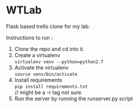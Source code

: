 # WTLab
Flask based trello clone for my lab. 

Instructions to run :<br>
1. Clone the repo and cd into it.<br>
2. Create a virtualenv<br>
```virtualenv venv --python=python2.7```<br>
3. Activate the virtualenv<br>
```source venv/bin/activate```<br>
4. Install requirements<br>
```pip install requirements.txt```<br>
  // might be a -r tag not sure.<br>
5. Run the server by running the runserver.py script<br>
